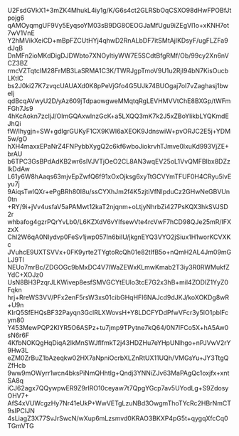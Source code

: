 U2FsdGVkX1+3mZK4MhukL4iy1g/K/G6s4ct2GLRSbOqCSXO98dHwFPOBfJtpojg6
qAMOyqmgUF9Vy5EyqsoYM03sB9DG8OEOGJaMfUgu9iZEgVl1o+xKNH7ot7wV1VnE
Y2hMVikXeiCD+mBpFZCUtHYj4qhwD2RnALbDF7itSMtAjlKDsyF/ugFLZFa9dJqB
DnMFn2ioMKdDigDJDWbto7XNOyltiyWW7E5SCdtBfgRMf/Ob/99cy2Xn6nVCZ3BZ
rmcVZTqtcIM28FrMB3LaSRMA1C3K/TWRJgpTmoV9U1u2RjI94bN7KisOucbLKtlC
bs2J0ki27K7zvqcUAUAXd0K8pPeVjGfo4G5UJk74BUOgaj7oI7vZaghasj1bweIj
qdBcqAVwyU2D/yAz609jTdpaowgweMMqtqRgLEVHMVVtChE8BXGp/tWFmFGh7Js9
4hKcAokn7zcIjJ/OlmGQAxwlnzGcK+a5LXQQ3mK7k2J5xZBoYlikbLYQKmdEJhQi
fW/Ihygjn+SW+gdIgrGUKyF1CX9KWl6aXEOK9JdnswiW+pvORJC2E5j+YDM5w/gO
hXH4maxxEPaNrZ4FNPybbXygQ2c6kf6wboJiokrvhTJmve0lxuKd993VjZE+brAU
b6TPC3GsBPdAdKB2wr6slVJVTjOeO2CL8AN3wqEV25oL1VvQMFBlbx8DZzlkDdAw
L61y6W8hAaqs63mjvEpZwfQ6f91xOxOjksg6xyTtGCVYmTFUF0H4CRyu5lvEyu7j
9AiqsTwIQXr+ePgBRh80I8u/ssCYXhJm2f4K5zjtiVfNIpduCz2GHwNeGBVUn0tn
+RY/9i+jVv4usfaV5aPAMwt12kaT2njqnm+oLtjyNhrbZi427PsKQX3hkSVJSD2r
whbafog4gzrPQrYvLb0/L6KZXdV6vYIfsewVte4rcVwF7hCD98QJe25mR/IFXzxX
Chl2W6qA0NIydvp0FeSv1jwp057ln6biIU/jkgnEYQ3VYO2jSiux1H1worKCVXKc
JVuhcE9UXTSVVx+0FK9yrte2TYgtoRcQh01e82tIfB5o+nQmH2AL4Jm09mGLJ9Tl
NEUo7mrBc/ZDGOGc9bMxDC4V7lWaZEWxKLmwKmab2T3iy3R0RWMukfZYdC+XOJz0
UsN8BH3PzqrJLKWivep8esfSMVGCYtEUlo3tcE7G2x3hB+mil4ZODlZ1YyZ0Fqkn
hrj+RreWS3VV/PFx2enF5rsW3xs01cibGHqHFI6NAJcd9dJKJ/koXOKDg8wR+U9n
KIrQ5SfEHQsBF32Payqn3GclRLXWovsH+Y8LDCFYDdPfwVFcr3y5IO1pblFcym80
Y453MewPQP2KIYR5O6ASPz+tu7jmp9TPytne7kQ64/0N7lFCo5X+hA5Aw0sN6r6F
4KfbNOKQgHqDiqA2IkMnSWJflfmkT2j43HDZHu7eYHpUNlhgo+nPJVwV2rY9Hw3L
eZM0ZrBuZ1bAzeqkw02HX7aNpniOcrbXLZnRtUX11UQh/VMGsYu+JY3TtgQZfHcb
9ww9mOWyrr1wcn4bksPiNmQHhtlg+Qndj3YNNiZJv63MaPAgQc1oxjfx+xntSA8q
iCJ62agx7QQywpwER9Z9rIRO10ceyaw7t7QpgYGcp7av5UYodLg+S9ZdosyOHV7+
AfS4xVUWcgzHy7Nr41eUkP+WwVETgLzuNBd3OwgmThoTYcRc2HBrNmCT9sIPCIJN
4sLiagZ3X77SvJrSwcN/wXup6mLzsmvd0KRAO3BKXP4pG5t+qygqXfcCq0TGmVTG
